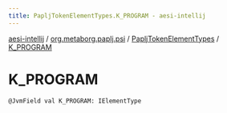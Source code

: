 ```yaml
---
title: PapljTokenElementTypes.K_PROGRAM - aesi-intellij
---
```


[aesi-intellij](../../index.html) / [org.metaborg.paplj.psi](../index.html) / [PapljTokenElementTypes](index.html) / [K_PROGRAM](.)

# K_PROGRAM

`@JvmField val K_PROGRAM: IElementType`